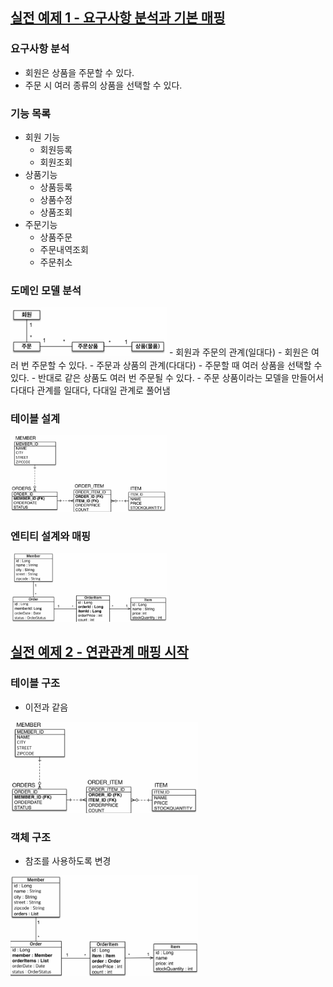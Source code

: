 ## [실전 예제 1 - 요구사항 분석과 기본 매핑]()
### 요구사항 분석
- 회원은 상품을 주문할 수 있다.
- 주문 시 여러 종류의 상품을 선택할 수 있다.

### 기능 목록
- 회원 기능
    - 회원등록
    - 회원조회
- 상품기능
    - 상품등록
    - 상품수정
    - 상품조회
- 주문기능
    - 상품주문
    - 주문내역조회
    - 주문취소

### 도메인 모델 분석

<img src="https://github.com/iieunji023/jpa-ex01/blob/main/images/도메인.png" width="250">
- 회원과 주문의 관계(일대다)
    - 회원은 여러 번 주문할 수 있다.
- 주문과 상품의 관계(다대다)
    - 주문할 때 여러 상품을 선택할 수 있다.
    - 반대로 같은 상품도 여러 번 주문될 수 있다.
    - 주문 상품이라는 모델을 만들어서 다대다 관계를 일대다, 다대일 관계로 풀어냄

### 테이블 설계

<img src="https://github.com/iieunji023/jpa-ex01/blob/main/images/테이블구조.png" width="250">

### 엔티티 설계와 매핑

<img src="https://github.com/iieunji023/jpa-ex01/blob/main/images/엔티티.png" width="250">

<br>

## [실전 예제 2 - 연관관계 매핑 시작]()

### 테이블 구조

- 이전과 같음

<img src="https://github.com/iieunji023/jpa-ex01/blob/main/images/테이블구조.png" width="300">

### 객체 구조

- 참조를 사용하도록 변경

<img src="https://github.com/iieunji023/jpa-ex01/blob/main/images/객체구조.png" width="300">
